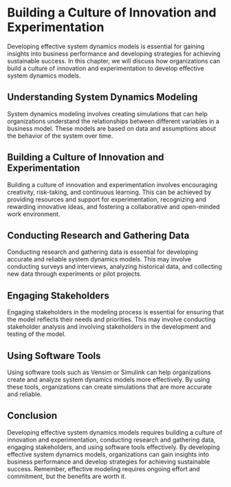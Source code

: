 # Building a Culture of Innovation and Experimentation

Developing effective system dynamics models is essential for gaining insights into business performance and developing strategies for achieving sustainable success. In this chapter, we will discuss how organizations can build a culture of innovation and experimentation to develop effective system dynamics models.

Understanding System Dynamics Modeling
--------------------------------------

System dynamics modeling involves creating simulations that can help organizations understand the relationships between different variables in a business model. These models are based on data and assumptions about the behavior of the system over time.

Building a Culture of Innovation and Experimentation
----------------------------------------------------

Building a culture of innovation and experimentation involves encouraging creativity, risk-taking, and continuous learning. This can be achieved by providing resources and support for experimentation, recognizing and rewarding innovative ideas, and fostering a collaborative and open-minded work environment.

Conducting Research and Gathering Data
--------------------------------------

Conducting research and gathering data is essential for developing accurate and reliable system dynamics models. This may involve conducting surveys and interviews, analyzing historical data, and collecting new data through experiments or pilot projects.

Engaging Stakeholders
---------------------

Engaging stakeholders in the modeling process is essential for ensuring that the model reflects their needs and priorities. This may involve conducting stakeholder analysis and involving stakeholders in the development and testing of the model.

Using Software Tools
--------------------

Using software tools such as Vensim or Simulink can help organizations create and analyze system dynamics models more effectively. By using these tools, organizations can create simulations that are more accurate and reliable.

Conclusion
----------

Developing effective system dynamics models requires building a culture of innovation and experimentation, conducting research and gathering data, engaging stakeholders, and using software tools effectively. By developing effective system dynamics models, organizations can gain insights into business performance and develop strategies for achieving sustainable success. Remember, effective modeling requires ongoing effort and commitment, but the benefits are worth it.
